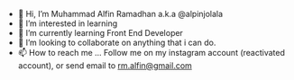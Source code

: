 - 👋 Hi, I’m Muhammad Alfin Ramadhan a.k.a @alpinjolala
- 👀 I’m interested in learning
- 🌱 I’m currently learning Front End Developer
- 💞️ I’m looking to collaborate on anything that i can do.
- 📫 How to reach me ... Follow me on my instagram account (reactivated account), or send email to rm.alfin@gmail.com

<!---
alpinjolala/alpinjolala is a ✨ special ✨ repository because its `README.md` (this file) appears on your GitHub profile.
You can click the Preview link to take a look at your changes.
--->

